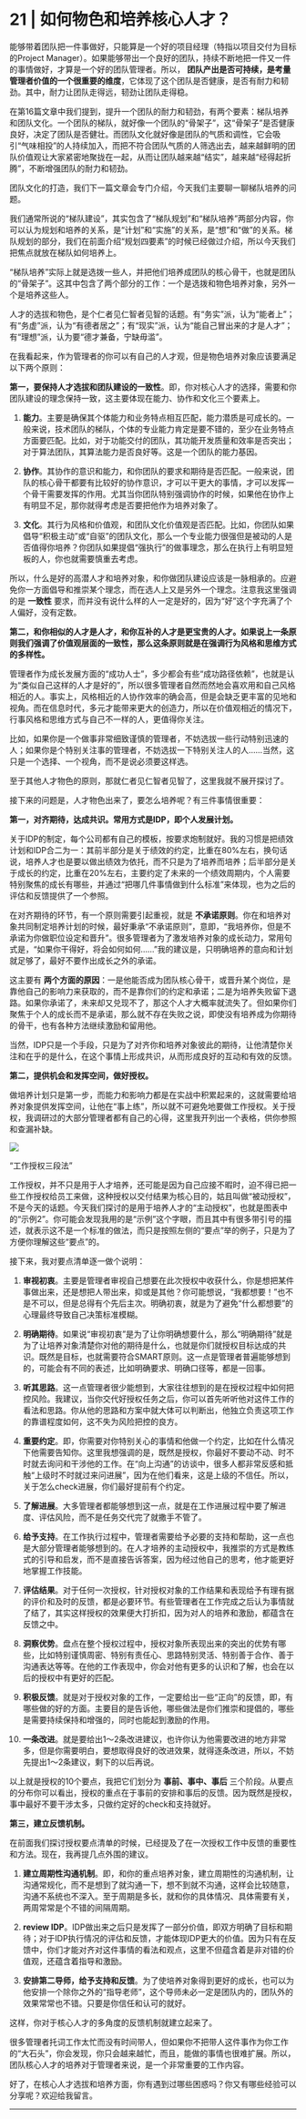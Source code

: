 # 21 | 如何物色和培养核心人才？
能够带着团队把一件事做好，只能算是一个好的项目经理（特指以项目交付为目标的Project Manager）。如果能够带出一个良好的团队，持续不断地把一件又一件的事情做好，才算是一个好的团队管理者。所以， **团队产出是否可持续，是考量管理者价值的一个很重要的维度**，它体现了这个团队是否健康，是否有耐力和韧劲。其中，耐力让团队走得远，韧劲让团队走得稳。

在第16篇文章中我们提到，提升一个团队的耐力和韧劲，有两个要素：梯队培养和团队文化。一个团队的梯队，就好像一个团队的“骨架子”，这“骨架子”是否健康良好，决定了团队是否健壮。而团队文化就好像是团队的气质和调性，它会吸引“气味相投”的人持续加入，而把不符合团队气质的人筛选出去，越来越鲜明的团队价值观让大家紧密地聚拢在一起，从而让团队越来越“结实”，越来越“经得起折腾”，不断增强团队的耐力和韧劲。

团队文化的打造，我们下一篇文章会专门介绍，今天我们主要聊一聊梯队培养的问题。

我们通常所说的“梯队建设”，其实包含了“梯队规划”和“梯队培养”两部分内容，你可以认为规划和培养的关系，是“计划”和“实施”的关系，是“想”和“做”的关系。梯队规划的部分，我们在前面介绍“规划四要素”的时候已经做过介绍，所以今天我们把焦点就放在梯队如何培养上。

“梯队培养”实际上就是选拨一些人，并把他们培养成团队的核心骨干，也就是团队的“骨架子”。这其中包含了两个部分的工作：一个是选拨和物色培养对象，另外一个是培养这些人。

人才的选拔和物色，是个仁者见仁智者见智的话题。有“务实”派，认为“能者上”；有“务虚”派，认为“有德者居之”；有“现实”派，认为“能自己冒出来的才是人才”；有“理想”派，认为要“德才兼备，宁缺毋滥”。

在我看起来，作为管理者的你可以有自己的人才观，但是物色培养对象应该要满足以下两个原则：

**第一，要保持人才选拔和团队建设的一致性**。即，你对核心人才的选择，需要和你团队建设的理念保持一致，这主要体现在能力、协作和文化三个要素上。

1. **能力**。主要是确保其个体能力和业务特点相互匹配，能力潜质是可成长的。一般来说，技术团队的梯队，个体的专业能力肯定是要不错的，至少在业务特点方面要匹配。比如，对于功能交付的团队，其功能开发质量和效率是否突出；对于算法团队，其算法能力是否良好等。这是一个团队的能力基因。

2. **协作**。其协作的意识和能力，和你团队的要求和期待是否匹配。一般来说，团队的核心骨干都要有比较好的协作意识，才可以干更大的事情，才可以发挥一个骨干需要发挥的作用。尤其当你团队特别强调协作的时候，如果他在协作上有明显不足，那你就得考虑是否要把他作为培养对象了。

3. **文化**。其行为风格和价值观，和团队文化价值观是否匹配。比如，你团队如果倡导“积极主动”或“自驱”的团队文化，那么一个专业能力很强但是被动的人是否值得你培养？你团队如果提倡“强执行”的做事理念，那么在执行上有明显短板的人，你也就需要慎重去考虑。


所以，什么是好的高潜人才和培养对象，和你做团队建设应该是一脉相承的。应避免你一方面倡导和推崇某个理念，而在选人上又是另外一个理念。注意我这里强调的是 **一致性** 要求，而并没有说什么样的人一定是好的，因为“好”这个字充满了个人偏好，没有定数。

**第二，和你相似的人才是人才，和你互补的人才是更宝贵的人才。如果说上一条原则我们强调了价值观层面的一致性，那么这条原则就是在强调行为风格和思维方式的多样性。**

管理者作为成长发展方面的“成功人士”，多少都会有些“成功路径依赖”，也就是认为“类似自己这样的人才是好的”，所以很多管理者自然而然地会喜欢用和自己风格相近的人。事实上，风格相近的人协作效率的确会高，但是会缺乏更丰富的见地和视角。而在信息时代，多元才能带来更大的创造力，所以在价值观相近的情况下，行事风格和思维方式与自己不一样的人，更值得你关注。

比如，如果你是一个做事非常细致谨慎的管理者，不妨选拔一些行动特别迅速的人；如果你是个特别关注事的管理者，不妨选拔一下特别关注人的人……当然，这只是一个选择、一个视角，而不是说必须要这样选。

至于其他人才物色的原则，那就仁者见仁智者见智了，这里我就不展开探讨了。

接下来的问题是，人才物色出来了，要怎么培养呢？有三件事情很重要：

**第一，对齐期待，达成共识。常用方式是IDP，即个人发展计划。**

关于IDP的制定，每个公司都有自己的模板，按要求炮制就好。我的习惯是把绩效计划和IDP合二为一：其前半部分是关于绩效的约定，比重在80%左右，换句话说，培养人才也是要以做出绩效为依托，而不只是为了培养而培养；后半部分是关于成长的约定，比重在20%左右，主要约定了未来的一个绩效周期内，个人需要特别聚焦的成长有哪些，并通过“把哪几件事情做到什么标准”来体现，也为之后的评估和反馈提供了一个参照。

在对齐期待的环节，有一个原则需要引起重视，就是 **不承诺原则**。你在和培养对象共同制定培养计划的时候，最好秉承“不承诺原则”，意即，“我培养你，但是不承诺为你做职位设定和晋升”。很多管理者为了激发培养对象的成长动力，常用句式是，“如果你干得好，将会如何如何……”我的建议是，只明确培养的意向和计划就足够了，最好不要作出成长之外的承诺。

这主要有 **两个方面的原因**：一是他能否成为团队核心骨干，或晋升某个岗位，是靠他自己的影响力来获取的，而不是靠你们的约定和承诺；二是为培养失败留下退路。如果你承诺了，未来却又兑现不了，那这个人才大概率就流失了。但如果你们聚焦于个人的成长而不是承诺，那么就不存在失败之说，即使没有培养成为你期待的骨干，也有各种方法继续激励和留用他。

当然，IDP只是一个手段，只是为了对齐你和培养对象彼此的期待，让他清楚你关注和在乎的是什么，在这个事情上形成共识，从而形成良好的互动和有效的反馈。

**第二，提供机会和发挥空间，做好授权。**

做培养计划只是第一步，而能力和影响力都是在实战中积累起来的，这就需要给培养对象提供发挥空间，让他在“事上练”，所以就不可避免地要做工作授权。关于授权，我调研过的大部分管理者都有自己的心得，这里我开列出一个表格，供你参照和查漏补缺。

![](images/40771/43d147ffa8877f78b20c23c901e8784d.png)

“工作授权三段法”

工作授权，并不只是用于人才培养，还可能是因为自己应接不暇时，迫不得已把一些工作授权给员工来做，这种授权以交付结果为核心目的，姑且叫做“被动授权”，不是今天的话题。今天我们探讨的是用于培养人才的“主动授权”，也就是图表中的“示例2”。你可能会发现我用的是“示例”这个字眼，而且其中有很多带引号的描述，就表示这不是一个标准的做法，而只是按照左侧的“要点”举的例子，只是为了方便你理解这些“要点”的。

接下来，我对要点清单逐一做个说明：

01. **审视初衷**。主要是管理者审视自己想要在此次授权中收获什么，你是想把某件事做出来，还是想把人带出来，抑或是其他？你可能想说，“我都想要！”也不是不可以，但是总得有个先后主次。明确初衷，就是为了避免“什么都想要”的心理最终导致自己决策标准模糊。

02. **明确期待**。如果说“审视初衷”是为了让你明确想要什么，那么“明确期待”就是为了让培养对象清楚你对他的期待是什么，也就是你们就授权目标达成的共识。既然是目标，也就需要符合SMART原则。这一点是管理者普遍能够想到的，可能会有不同的表述，比如明确要求、明确口径等，都是一回事。

03. **听其思路**。这一点管理者很少能想到，大家往往想到的是在授权过程中如何把控风险。我建议，当你交代好授权任务之后，你可以首先听听他对这件工作的看法和思路。你从他的思路和方案中就大体可以判断出，他独立负责这项工作的靠谱程度如何，这不失为风险把控的良方。

04. **重要约定**。即，你需要对你特别关心的事情和他做一个约定，比如在什么情况下他需要告知你。这里我想强调的是，既然是授权，你最好不要动不动、时不时就去询问和干涉他的工作。在“向上沟通”的访谈中，很多人都非常反感和抵触“上级时不时就过来问进展”，因为在他们看来，这是上级的不信任。所以，关于怎么check进展，你们最好提前有个约定。

05. **了解进展**。大多管理者都能够想到这一点，就是在工作进展过程中要了解进度、评估风险，而不是任务交代完了就撒手不管了。

06. **给予支持**。在工作执行过程中，管理者需要给予必要的支持和帮助，这一点也是大部分管理者能够想到的。在人才培养的主动授权中，我推崇的方式是教练式的引导和启发，而不是直接告诉答案，因为经过他自己的思考，他才能更好地掌握工作技能。

07. **评估结果**。对于任何一次授权，针对授权对象的工作结果和表现给予有理有据的评价和及时的反馈，都是必要环节。有些管理者在工作完成之后认为事情就了结了，其实这样授权的效果便大打折扣，因为对人的培养和激励，都蕴含在反馈之中。

08. **洞察优势**。盘点在整个授权过程中，授权对象所表现出来的突出的优势有哪些，比如特别谨慎周密、特别有责任心、思路特别灵活、特别善于合作、善于沟通表达等等。在他的工作表现中，你会对他有更多的认识和了解，也会在以后的授权中有更好的匹配。

09. **积极反馈**。就是对于授权对象的工作，一定要给出一些“正向”的反馈，即，有哪些做的好的方面。主要目的是告诉他，哪些做法是你们推崇和提倡的，哪些是需要持续保持和增强的，同时也能起到激励的作用。

10. **一条改进**。就是要给出1～2条改进建议，也许你认为他需要改进的地方非常多，但是你需要明白，要想取得良好的改进效果，就得逐条改进，所以，不妨先提出1～2条建议，剩下的以后再说。


以上就是授权的10个要点，我把它们划分为 **事前、事中、事后** 三个阶段。从要点的分布你可以看出，授权的重点在于事前的安排和事后的反馈。因为既然是授权，事中最好不要干涉太多，只做约定好的check和支持就好。

**第三，建立反馈机制。**

在前面我们探讨授权要点清单的时候，已经提及了在一次授权工作中反馈的重要性和方法。现在，我再提几点外围的建议。

1. **建立周期性沟通机制**。即，和你的重点培养对象，建立周期性的沟通机制，让沟通常规化，而不是想到了就沟通一下，想不到就不沟通，这样会比较随意，沟通不系统也不深入。至于周期是多长，就和你的具体情况、具体需要有关，两周常常是个不错的间隔周期。

2. **review IDP**。IDP做出来之后只是发挥了一部分价值，即双方明确了目标和期待；对于IDP执行情况的评估和反馈，才能体现IDP更大的价值。因为只有在反馈中，你们才能对齐对这件事情的看法和观点，这里不但蕴含着是非对错的价值观，还蕴含着指导和激励。

3. **安排第二导师，给予支持和反馈**。为了使培养对象得到更好的成长，也可以为他安排一个除你之外的“指导老师”，这个导师未必一定是团队内的，团队外的效果常常也不错。只要是你信任和认可的就好。


这样，你对于核心人才的多角度的反馈机制就建立起来了。

很多管理者托词工作太忙而没有时间带人，但如果你不把带人这件事作为你工作的“大石头”，你会发现，你只会越来越忙，而且，能做的事情也很难扩展。所以，团队核心人才的培养对于管理者来说，是一个非常重要的工作内容。

好了，在核心人才选拔和培养方面，你有遇到过哪些困惑吗？你又有哪些经验可以分享呢？欢迎给我留言。

* * *